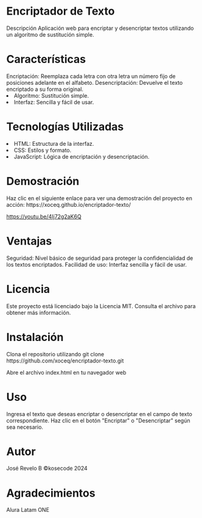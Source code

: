 <h1>Encriptador de Texto</h1>
Descripción
Aplicación web para encriptar y desencriptar textos utilizando un algoritmo de sustitución simple.

<h1>Características</h1>
Encriptación: Reemplaza cada letra con otra letra un número fijo de posiciones adelante en el alfabeto.
Desencriptación: Devuelve el texto encriptado a su forma original.

<li>Algoritmo: Sustitución simple.</li>
<li>Interfaz: Sencilla y fácil de usar.</li>
  
<h1>Tecnologías Utilizadas</h1>
<li>HTML: Estructura de la interfaz.</li>
<li>CSS: Estilos y formato.</li>
<li>JavaScript: Lógica de encriptación y desencriptación.</li>


<h1>Demostración</h1>
Haz clic en el siguiente enlace para ver una demostración del proyecto en acción:
https://xoceq.github.io/encriptador-texto/


https://youtu.be/4Ij72g2aK6Q

<h1>Ventajas</h1>
Seguridad: Nivel básico de seguridad para proteger la confidencialidad de los textos encriptados.
Facilidad de uso: Interfaz sencilla y fácil de usar.

<h1>Licencia</h1>
Este proyecto está licenciado bajo la Licencia MIT. Consulta el archivo  para obtener más información.

<h1>Instalación</h1>
Clona el repositorio utilizando git clone https://github.com/xoceq/encriptador-texto.git

Abre el archivo index.html en tu navegador web

<h1>Uso</h1>

Ingresa el texto que deseas encriptar o desencriptar en el campo de texto correspondiente.
Haz clic en el botón "Encriptar" o "Desencriptar" según sea necesario.


<h1>Autor</h1>
José Revelo B ©kosecode 2024

<h1>Agradecimientos</h1>
Alura Latam ONE
